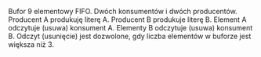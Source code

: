 Bufor 9 elementowy FIFO. Dwóch konsumentów i dwóch producentów. Producent A produkuję literę A. Producent B produkuje
literę B. Element A odczytuje (usuwa) konsument A. Elementy B odczytuje (usuwa) konsument B. Odczyt (usunięcie) jest
dozwolone, gdy liczba elementów w buforze jest większa niż 3.